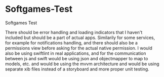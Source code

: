 # Softgames-Test
Softgames Test

There should be error handling and loading indicators that I haven't included but should be a part of actual apps.
Similarily for some services, for example for notifications handling, and there should also be a permissions view before asking for the actual native permission.
I would also be using swiftlint in real applications, and for the communication between js and swift would be using json and objectmapper to map to models, etc.
and would be using the mvvm architecture and would be using separate xib files instead of a storyboard and more proper unit testing.
